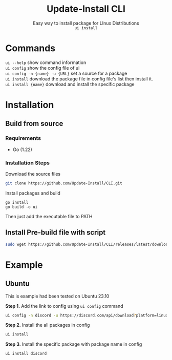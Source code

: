 <div align="center">
<h1>Update-Install CLI</h1>
Easy way to install package for LInux Distributions<br>
<code>ui install</code>
</div>

# Commands
`ui --help` show command information  
`ui config` show the config file of ui  
`ui config -n {name} -u {URL}` set a source for a package  
`ui install` download the package file in config file's list then install it.  
`ui install {name}` download and install the specific package

# Installation
## Build from source
### Requirements
- Go (1.22)

### Installation Steps
Download the source files
```bash
git clone https://github.com/Update-Install/CLI.git
```
Install packages and build
```
go install
go build -o ui
```
Then just add the executable file to PATH

## Install Pre-build file with script
```bash
sudo wget https://github.com/Update-Install/CLI/releases/latest/download/ui-cli_linux_amd64 -O /usr/local/bin/ui
```

# Example
## Ubuntu
This is example had been tested on Ubuntu 23.10

**Step 1.** Add the link to config using `ui config` command

```bash
ui config -n discord -u https://discord.com/api/download?platform=linux&format=deb
```

**Step 2.** Install the all packages in config

```bash
ui install
```

**Step 3.** Install the specific package with package name in config
```bash
ui install discord
``` 
